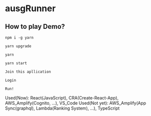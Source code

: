 # ausgRunner

## How to play Demo?

```
npm i -g yarn

yarn upgrade

yarn

yarn start

Join this apllication

Login

Run!
```

Used(Now): React(JavaScript), CRA(Create-React-App), AWS_Amplify(Cognito, ...), VS_Code
Used(Not yet): AWS_Amplify(App Sync(graphql), Lambda(Ranking System), ...), TypeScript
